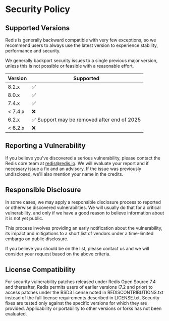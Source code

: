 # Security Policy

## Supported Versions

Redis is generally backward compatible with very few exceptions, so we
recommend users to always use the latest version to experience stability,
performance and security.

We generally backport security issues to a single previous major version,
unless this is not possible or feasible with a reasonable effort.

| Version | Supported                                                   |
|---------|-------------------------------------------------------------|
| 8.2.x   | :white_check_mark:                                          |
| 8.0.x   | :white_check_mark:                                          |
| 7.4.x   | :white_check_mark:                                          |
| < 7.4.x | :x:                                                         |
| 6.2.x   | :white_check_mark: Support may be removed after end of 2025 |
| < 6.2.x | :x:                                                         |

## Reporting a Vulnerability

If you believe you've discovered a serious vulnerability, please contact the
Redis core team at redis@redis.io. We will evaluate your report and if
necessary issue a fix and an advisory. If the issue was previously undisclosed,
we'll also mention your name in the credits.

## Responsible Disclosure

In some cases, we may apply a responsible disclosure process to reported or
otherwise discovered vulnerabilities. We will usually do that for a critical
vulnerability, and only if we have a good reason to believe information about
it is not yet public.

This process involves providing an early notification about the vulnerability,
its impact and mitigations to a short list of vendors under a time-limited
embargo on public disclosure.

If you believe you should be on the list, please contact us and we will
consider your request based on the above criteria.

## License Compatibility

For security vulnerability patches released under Redis Open Source 7.4 and 
thereafter, Redis permits users of earlier versions (7.2 and prior) to access 
patches under the BSD3 license noted in REDISCONTRIBUTIONS.txt instead of the 
full license requirements described in LICENSE.txt. Security fixes are tested 
only against the specific versions for which they are provided. Applicability 
or portability to other versions or forks has not been evaluated.

